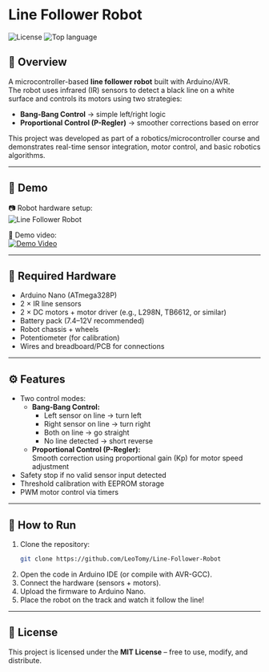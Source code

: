 # Line Follower Robot

![License](https://img.shields.io/badge/license-MIT-green.svg)
![Top language](https://img.shields.io/github/languages/top/LeoTomy/Line-Follower-Robot)

## 📖 Overview
A microcontroller-based **line follower robot** built with Arduino/AVR.  
The robot uses infrared (IR) sensors to detect a black line on a white surface and controls its motors using two strategies:
- **Bang-Bang Control** → simple left/right logic  
- **Proportional Control (P-Regler)** → smoother corrections based on error  

This project was developed as part of a robotics/microcontroller course and demonstrates real-time sensor integration, motor control, and basic robotics algorithms.

---

## 🧭 Demo
📷 Robot hardware setup:  
![Line Follower Robot](docs/robot.jpg)

🎥 Demo video:  
[![Demo Video](https://img.youtube.com/vi/VIDEO_ID/0.jpg)](https://www.youtube.com/watch?v=VIDEO_ID)



---

## 🔧 Required Hardware
- Arduino Nano (ATmega328P)
- 2 × IR line sensors
- 2 × DC motors + motor driver (e.g., L298N, TB6612, or similar)
- Battery pack (7.4–12V recommended)
- Robot chassis + wheels
- Potentiometer (for calibration)
- Wires and breadboard/PCB for connections

---

## ⚙️ Features
- Two control modes:
  - **Bang-Bang Control:**  
    - Left sensor on line → turn left  
    - Right sensor on line → turn right  
    - Both on line → go straight  
    - No line detected → short reverse
  - **Proportional Control (P-Regler):**  
    Smooth correction using proportional gain (Kp) for motor speed adjustment
- Safety stop if no valid sensor input detected
- Threshold calibration with EEPROM storage
- PWM motor control via timers

---

## 🚀 How to Run
1. Clone the repository:
   ```bash
   git clone https://github.com/LeoTomy/Line-Follower-Robot
2. Open the code in Arduino IDE (or compile with AVR-GCC).
3. Connect the hardware (sensors + motors).
4. Upload the firmware to Arduino Nano.
5. Place the robot on the track and watch it follow the line!

---

## 📖 License
This project is licensed under the **MIT License** – free to use, modify, and distribute.
